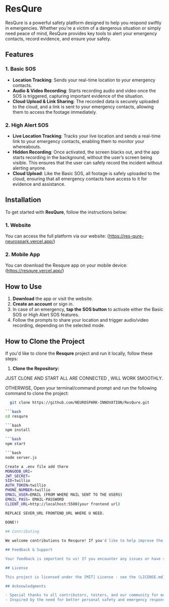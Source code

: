 # ResQure

ResQure is a powerful safety platform designed to help you respond swiftly in emergencies. Whether you're a victim of a dangerous situation or simply need peace of mind, ResQure provides key tools to alert your emergency contacts, record evidence, and ensure your safety.

## Features

### 1. **Basic SOS**
- **Location Tracking**: Sends your real-time location to your emergency contacts.
- **Audio & Video Recording**: Starts recording audio and video once the SOS is triggered, capturing important evidence of the situation.
- **Cloud Upload & Link Sharing**: The recorded data is securely uploaded to the cloud, and a link is sent to your emergency contacts, allowing them to access the footage immediately.

### 2. **High Alert SOS**
- **Live Location Tracking**: Tracks your live location and sends a real-time link to your emergency contacts, enabling them to monitor your whereabouts.
- **Hidden Recording**: Once activated, the screen blacks out, and the app starts recording in the background, without the user’s screen being visible. This ensures that the user can safely record the incident without alerting anyone.
- **Cloud Upload**: Like the Basic SOS, all footage is safely uploaded to the cloud, ensuring that all emergency contacts have access to it for evidence and assistance.

## Installation

To get started with **ResQure**, follow the instructions below:

### 1. **Website**
You can access the full platform via our website:
(https://res-qure-neurospark.vercel.app/)

### 2. **Mobile App**
You can download the Resqure app on your mobile device:
(https://resqure.vercel.app/)


## How to Use

1. **Download** the app or visit the website.
2. **Create an account** or sign in.
3. In case of an emergency, **tap the SOS button** to activate either the Basic SOS or High Alert SOS features.
4. Follow the prompts to share your location and trigger audio/video recording, depending on the selected mode.
## How to Clone the Project

If you'd like to clone the **Resqure** project and run it locally, follow these steps:

1. **Clone the Repository:**
   
JUST CLONE AND START ALL ARE CONNECTED , WILL WORK SMOOTHLY.

OTHERWISE, 
   Open your terminal/command prompt and run the following command to clone the project:
   
 ```bash
   git clone https://github.com/NEUROSPARK-INNOVATION/ResQure.git

 ```bash
cd resqure

 ```bash
npm install

 ```bash
npm start

 ```bash
node server.js

Create a .env file add there
MONGODB_URI=
JWT_SECRET=
SID=twillio
AUTH_TOKEN=twillio
PHONE_NUMBER=twillio
EMAIL_USER=EMAIL (FROM WHERE MAIL SENT TO THE USERS)
EMAIL_PASS= EMAIL-PASSWORD
CLIENT_URL=http://localhost:5500(your frontend url)

REPLACE SEVER_URL FRONTEND_URL WHERE U NEED.

DONE!!
  
## Contributing

We welcome contributions to Resqure! If you'd like to help improve the platform, feel free to fork the repository and submit a pull request. Please make sure to follow the code of conduct and respect our community guidelines.

## Feedback & Support

Your feedback is important to us! If you encounter any issues or have suggestions for improvement, please reach out via Website.

## License

This project is licensed under the [MIT] License - see the (LICENSE.md) file for details.

## Acknowledgments

- Special thanks to all contributors, testers, and our community for making this project possible.
- Inspired by the need for better personal safety and emergency response tools.
